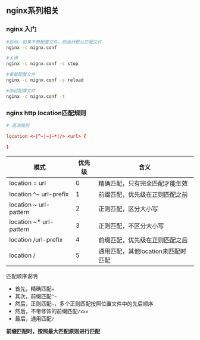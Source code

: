 ## nginx系列相关

### nginx 入门


```bash
#启动，如果不带配置文件，则运行默认匹配文件
nginx -c nignx.conf 

#关闭
nginx -c nignx.conf -s stop

#重载配置文件
nginx -c nignx.conf -s reload

#测试配置文件
nginx -c nignx.conf -t
```



### nginx http location匹配规则


```conf
# 语法规则

location <=|^~|~|~*|/> <url> {

}

```

|模式						|优先级	|含义								|
|----						|----	|----								|
|location = url				|0		|精确匹配，只有完全匹配才能生效		|
|location ^~ url-prefix		|1		|前缀匹配，优先级在正则匹配之前		|
|location ~ url-pattern		|2		|正则匹配，区分大小写				|
|location ~\* url-pattern	|3		|正则匹配，不区分大小写				|
|location /url-prefix		|4		|前缀匹配，优先级在正则匹配之后		|
|location /					|5		|通用匹配，其他location未匹配时匹配	|

匹配顺序说明

- 首先，精确匹配`=`
- 其次，前缀匹配`^~`
- 然后，正则匹配`~`，多个正则匹配按照位置文件中的先后顺序
- 然后，不带修饰的前缀匹配`/xxx`
- 最后，通用匹配`/`

__前缀匹配时，按照最大匹配原则进行匹配__
